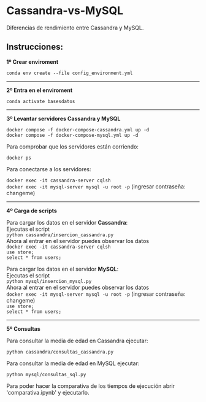 # Cassandra-vs-MySQL
Diferencias de rendimiento entre Cassandra y MySQL.


## Instrucciones:

**1º Crear enviroment**   

`conda env create --file config_environment.yml`

---

**2º Entra en el enviroment**   

`conda activate basesdatos`

---

**3º Levantar servidores Cassandra y MySQL**

`docker compose -f docker-compose-cassandra.yml up -d`   
`docker compose -f docker-compose-mysql.yml up -d`

Para comprobar que los servidores están corriendo:  

`docker ps`

Para conectarse a los servidores:

`docker exec -it cassandra-server cqlsh`     
`docker exec -it mysql-server mysql -u root -p` (ingresar contraseña: changeme)

---

**4º Carga de scripts**

Para cargar los datos en el servidor **Cassandra**:  
Ejecutas el script    
`python cassandra/insercion_cassandra.py`  
Ahora al entrar en el servidor puedes observar los datos  
`docker exec -it cassandra-server cqlsh`       
`use store;`  
`select * from users;`

Para cargar los datos en el servidor **MySQL**:  
Ejecutas el script    
`python mysql/insercion_mysql.py`  
Ahora al entrar en el servidor puedes observar los datos    
`docker exec -it mysql-server mysql -u root -p` (ingresar contraseña: changeme)         
`use store;`        
`select * from users;`

---

**5º Consultas**

Para consultar la media de edad en Cassandra ejecutar:

`python cassandra/consultas_cassandra.py`

Para consultar la media de edad en MySQL ejecutar:

`python mysql/consultas_sql.py`

Para poder hacer la comparativa de los tiempos de ejecución abrir 'comparativa.ipynb' y ejecutarlo. 

